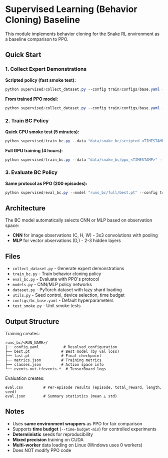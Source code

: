 # Supervised Learning (Behavior Cloning) Baseline

This module implements behavior cloning for the Snake RL environment as a baseline comparison to PPO.

## Quick Start

### 1. Collect Expert Demonstrations

**Scripted policy (fast smoke test):**
```powershell
python supervised/collect_dataset.py --config train/configs/base.yaml --expert scripted --steps 10000 --seed 0 --save-dir data/snake_bc
```

**From trained PPO model:**
```powershell
python supervised/collect_dataset.py --config train/configs/base.yaml --expert ppo --ppo-model "runs/20251009-140258/best_model.zip" --steps 500000 --seed 42 --save-dir data/snake_bc
```

### 2. Train BC Policy

**Quick CPU smoke test (5 minutes):**
```powershell
python supervised/train_bc.py --data "data/snake_bc/scripted_<TIMESTAMP>" --config supervised/configs/bc_base.yaml --device cpu --time-budget-min 5 --save-dir runs_bc/smoke --seed 0
```

**Full GPU training (4 hours):**
```powershell
python supervised/train_bc.py --data "data/snake_bc/ppo_<TIMESTAMP>" --config supervised/configs/bc_base.yaml --device cuda --time-budget-min 240 --save-dir runs_bc/full --seed 42
```

### 3. Evaluate BC Policy

**Same protocol as PPO (200 episodes):**
```powershell
python supervised/eval_bc.py --model "runs_bc/full/best.pt" --config train/configs/base.yaml --n-episodes 200 --seed 42 --output "runs_bc/full/eval.csv"
```

## Architecture

The BC model automatically selects CNN or MLP based on observation space:
- **CNN** for image observations (C, H, W) - 3x3 convolutions with pooling
- **MLP** for vector observations (D,) - 2-3 hidden layers

## Files

- `collect_dataset.py` - Generate expert demonstrations
- `train_bc.py` - Train behavior cloning policy
- `eval_bc.py` - Evaluate with PPO's protocol
- `models.py` - CNN/MLP policy networks
- `dataset.py` - PyTorch dataset with lazy shard loading
- `utils.py` - Seed control, device selection, time budget
- `configs/bc_base.yaml` - Default hyperparameters
- `test_smoke.py` - Unit smoke tests

## Output Structure

Training creates:
```
runs_bc/<RUN_NAME>/
├── config.yaml           # Resolved configuration
├── best.pt              # Best model (by val loss)
├── last.pt              # Final checkpoint
├── metrics.json         # Training metrics
├── classes.json         # Action space info
└── events.out.tfevents.*  # TensorBoard logs
```

Evaluation creates:
```
eval.csv         # Per-episode results (episode, total_reward, length, seed)
eval.json        # Summary statistics (mean ± std)
```

## Notes

- Uses **same environment wrappers** as PPO for fair comparison
- Supports **time budget** (`--time-budget-min`) for controlled experiments
- **Deterministic** seeds for reproducibility
- **Mixed precision** training on CUDA
- **Multi-worker** data loading on Linux (Windows uses 0 workers)
- Does NOT modify PPO code
